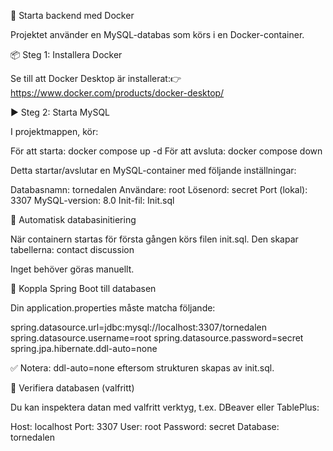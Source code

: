 🐳 Starta backend med Docker

Projektet använder en MySQL-databas som körs i en Docker-container.

📦 Steg 1: Installera Docker

Se till att Docker Desktop är installerat:👉 https://www.docker.com/products/docker-desktop/

▶️ Steg 2: Starta MySQL

I projektmappen, kör:

För att starta: docker compose up -d
För att avsluta: docker compose down

Detta startar/avslutar en MySQL-container med följande inställningar:

Databasnamn: tornedalen
Användare: root
Lösenord: secret
Port (lokal): 3307
MySQL-version: 8.0
Init-fil: Init.sql

🧱 Automatisk databasinitiering

När containern startas för första gången körs filen init.sql. Den skapar tabellerna:
contact
discussion

Inget behöver göras manuellt.

🔌 Koppla Spring Boot till databasen

Din application.properties måste matcha följande:

spring.datasource.url=jdbc:mysql://localhost:3307/tornedalen
spring.datasource.username=root
spring.datasource.password=secret
spring.jpa.hibernate.ddl-auto=none

✅ Notera: ddl-auto=none eftersom strukturen skapas av init.sql.

🧪 Verifiera databasen (valfritt)

Du kan inspektera datan med valfritt verktyg, t.ex. DBeaver eller TablePlus:

Host: localhost
Port: 3307
User: root
Password: secret
Database: tornedalen

